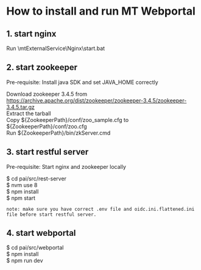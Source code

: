 # How to install and run MT Webportal
## 1. start nginx
Run \mtExternalService\Nginx\start.bat

## 2. start zookeeper
Pre-requisite: Install java SDK and set JAVA_HOME correctly

Download zookeeper 3.4.5 from https://archive.apache.org/dist/zookeeper/zookeeper-3.4.5/zookeeper-3.4.5.tar.gz  
Extract the tarball  
Copy ${ZookeeperPath}/conf/zoo_sample.cfg to ${ZookeeperPath}/conf/zoo.cfg  
Run ${ZookeeperPath}/bin/zkServer.cmd  

## 3. start restful server
Pre-requisite: Start nginx and zookeeper locally

$ cd pai/src/rest-server  
$ nvm use 8  
$ npm install  
$ npm start  
```
note: make sure you have correct .env file and oidc.ini.flattened.ini file before start restful server.
```

## 4. start webportal

$ cd pai/src/webportal  
$ npm install  
$ npm run dev  
